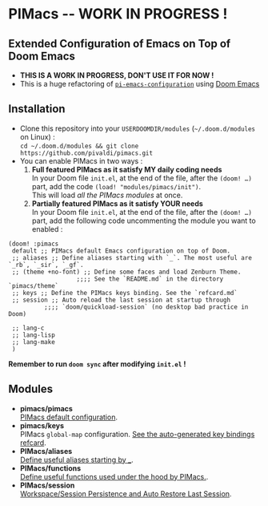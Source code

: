 # PIMacs -- WORK IN PROGRESS !

## Extended Configuration of Emacs on Top of Doom Emacs

* **THIS IS A WORK IN PROGRESS, DON'T USE IT FOR NOW !**
* This is a huge refactoring of [`pi-emacs-configuration`](https://github.com/pivaldi/pi-emacs-configuration) using [Doom Emacs](https://github.com/doomemacs/doomemacs)

## Installation

* Clone this repository into your `USERDOOMDIR/modules` (`~/.doom.d/modules` on Linux) :  
  `cd ~/.doom.d/modules && git clone https://github.com/pivaldi/pimacs.git`
* You can enable PIMacs in two ways :  
  1. **Full featured PIMacs as it satisfy MY daily coding needs**  
     In your Doom file `init.el`, at the end of the file, after the `(doom! …)`  
     part, add the code `(load! "modules/pimacs/init")`.  
     This will load *all the PIMacs modules* at once.
  1. **Partially featured PIMacs as it satisfy YOUR needs**  
     In your Doom file `init.el`, at the end of the file, after the `(doom! …)`  
     part, add the following code uncommenting the module you want to enabled :

```elisp
(doom! :pimacs
 default ;; PIMacs default Emacs configuration on top of Doom.
 ;; aliases ;; Define aliases starting with `_`. The most useful are `_rb`, `_sir`, `_gf`.
 ;; (theme +no-font) ;; Define some faces and load Zenburn Theme.
                   ;;;; See the `README.md` in the directory `pimacs/theme`
 ;; keys ;; Define the PIMacs keys binding. See the `refcard.md`
 ;; session ;; Auto reload the last session at startup through
          ;;;; `doom/quickload-session` (no desktop bad practice in Doom)

 ;; lang-c
 ;; lang-lisp
 ;; lang-make
 )
```
**Remember to run `doom sync` after modifying `init.el` !**


## Modules

* **pimacs/pimacs**  
  [PIMacs default configuration](pimacs/README.md).
* **pimacs/keys**  
  PIMacs `global-map` configuration. [See the auto-generated key bindings refcard](keys/key-bindings-refcard.md).
* **PIMacs/aliases**  
  [Define useful aliases starting by _](aliases/config.el).
* **PIMacs/functions**  
  [Define useful functions used under the hood by PIMacs.](functions/README.md).
* **PIMacs/session**  
  [Workspace/Session Persistence and Auto Restore Last Session](session/README.md).
